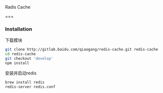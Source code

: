 Radis Cache

===

### Installation

下载模块
```sh
git clone http://gitlab.baidu.com/qiaogang/redis-cache.git redis-cache
cd redis-cache
git checkout 'develop'
npm install
```


安装并启动redis
```sh
brew install redis
redis-server redis.conf
```